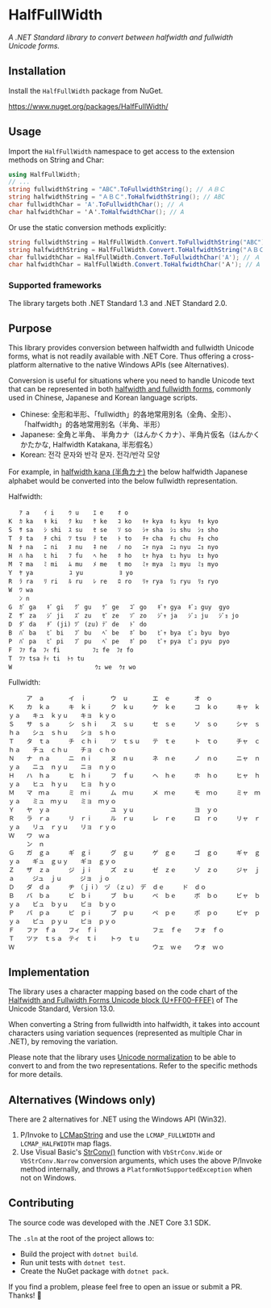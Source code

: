 # HalfFullWidth

_A .NET Standard library to convert between halfwidth and fullwidth Unicode forms._

## Installation

Install the `HalfFullWidth` package from NuGet.

https://www.nuget.org/packages/HalfFullWidth/

## Usage

Import the `HalfFullWidth` namespace to get access to the extension methods on String and Char:

```cs
using HalfFullWidth;
// ...
string fullwidthString = "ABC".ToFullwidthString(); // ＡＢＣ
string halfwidthString = "ＡＢＣ".ToHalfwidthString(); // ABC
char fullwidthChar = 'A'.ToFullwidthChar(); // Ａ
char halfwidthChar = 'Ａ'.ToHalfwidthChar(); // A
```

Or use the static conversion methods explicitly:

```cs
string fullwidthString = HalfFullWidth.Convert.ToFullwidthString("ABC"); // ＡＢＣ
string halfwidthString = HalfFullWidth.Convert.ToHalfwidthString("ＡＢＣ"); // ABC
char fullwidthChar = HalfFullWidth.Convert.ToFullwidthChar('A'); // Ａ
char halfwidthChar = HalfFullWidth.Convert.ToHalfwidthChar('Ａ'); // A
```

### Supported frameworks

The library targets both .NET Standard 1.3 and .NET Standard 2.0.

## Purpose

This library provides conversion between halfwidth and fullwidth Unicode forms, what is not readily available with .NET
Core. Thus offering a cross-platform alternative to the native Windows APIs (see Alternatives).

Conversion is useful for situations where you need to handle Unicode text that can be represented in both [halfwidth
and fullwidth forms](https://en.wikipedia.org/wiki/Halfwidth_and_fullwidth_forms), commonly used in Chinese, Japanese
and Korean language scripts.

- Chinese: 全形和半形、「fullwidth」的各地常用別名（全角、全形）、「halfwidth」的各地常用別名（半角、半形）
- Japanese: 全角と半角、 半角カナ（はんかくカナ）、半角片仮名（はんかくかたかな, Halfwidth Katakana, 半形假名）
- Korean: 전각 문자와 반각 문자. 전각/반각 모양

For example, in [halfwidth kana (半角カナ)](https://en.wikipedia.org/wiki/Half-width_kana) the below halfwidth Japanese
alphabet would be converted into the below fullwidth representation.

Halfwidth:
```
   ｱ a    ｲ i    ｳ u    ｴ e    ｵ o
K  ｶ ka   ｷ ki   ｸ ku   ｹ ke   ｺ ko   ｷｬ kya  ｷｭ kyu  ｷｮ kyo
S  ｻ sa   ｼ shi  ｽ su   ｾ se   ｿ so   ｼｬ sha  ｼｭ shu  ｼｮ sho
T  ﾀ ta   ﾁ chi  ﾂ tsu  ﾃ te   ﾄ to   ﾁｬ cha  ﾁｭ chu  ﾁｮ cho
N  ﾅ na   ﾆ ni   ﾇ nu   ﾈ ne   ﾉ no   ﾆｬ nya  ﾆｭ nyu  ﾆｮ nyo
H  ﾊ ha   ﾋ hi   ﾌ fu   ﾍ he   ﾎ ho   ﾋｬ hya  ﾋｭ hyu  ﾋｮ hyo
M  ﾏ ma   ﾐ mi   ﾑ mu   ﾒ me   ﾓ mo   ﾐｬ mya  ﾐｭ myu  ﾐｮ myo
Y  ﾔ ya          ﾕ yu          ﾖ yo
R  ﾗ ra   ﾘ ri   ﾙ ru   ﾚ re   ﾛ ro   ﾘｬ rya  ﾘｭ ryu  ﾘｮ ryo
W  ﾜ wa
   ﾝ n
G  ｶﾞ ga   ｷﾞ gi   ｸﾞ gu   ｹﾞ ge   ｺﾞ go   ｷﾞｬ gya  ｷﾞｭ guy  gyo
Z  ｻﾞ za   ｼﾞ ji   ｽﾞ zu   ｾﾞ ze   ｿﾞ zo   ｼﾞｬ ja   ｼﾞｭ ju   ｼﾞｮ jo
D  ﾀﾞ da   ﾁﾞ (ji) ﾂﾞ (zu) ﾃﾞ de   ﾄﾞ do
B  ﾊﾞ ba   ﾋﾞ bi   ﾌﾞ bu   ﾍﾞ be   ﾎﾞ bo   ﾋﾞｬ bya  ﾋﾞｭ byu  byo
P  ﾊﾟ pa   ﾋﾟ pi   ﾌﾟ pu   ﾍﾟ pe   ﾎﾟ po   ﾋﾟｬ pya  ﾋﾟｭ pyu  pyo
F  ﾌｧ fa  ﾌｨ fi         ﾌｪ fe  ﾌｫ fo
T  ﾂｧ tsa ﾃｨ ti  ﾄｩ tu
W                       ｳｪ we  ｳｫ wo
```

Fullwidth:
```
　　　ア　ａ　　　　イ　ｉ　　　　ウ　ｕ　　　　エ　ｅ　　　　オ　ｏ
Ｋ　　カ　ｋａ　　　キ　ｋｉ　　　ク　ｋｕ　　　ケ　ｋｅ　　　コ　ｋｏ　　　キャ　ｋｙａ　　キュ　ｋｙｕ　　キョ　ｋｙｏ
Ｓ　　サ　ｓａ　　　シ　ｓｈｉ　　ス　ｓｕ　　　セ　ｓｅ　　　ソ　ｓｏ　　　シャ　ｓｈａ　　シュ　ｓｈｕ　　ショ　ｓｈｏ
Ｔ　　タ　ｔａ　　　チ　ｃｈｉ　　ツ　ｔｓｕ　　テ　ｔｅ　　　ト　ｔｏ　　　チャ　ｃｈａ　　チュ　ｃｈｕ　　チョ　ｃｈｏ
Ｎ　　ナ　ｎａ　　　ニ　ｎｉ　　　ヌ　ｎｕ　　　ネ　ｎｅ　　　ノ　ｎｏ　　　ニャ　ｎｙａ　　ニュ　ｎｙｕ　　ニョ　ｎｙｏ
Ｈ　　ハ　ｈａ　　　ヒ　ｈｉ　　　フ　ｆｕ　　　ヘ　ｈｅ　　　ホ　ｈｏ　　　ヒャ　ｈｙａ　　ヒュ　ｈｙｕ　　ヒョ　ｈｙｏ
Ｍ　　マ　ｍａ　　　ミ　ｍｉ　　　ム　ｍｕ　　　メ　ｍｅ　　　モ　ｍｏ　　　ミャ　ｍｙａ　　ミュ　ｍｙｕ　　ミョ　ｍｙｏ
Ｙ　　ヤ　ｙａ　　　　　　　　　　ユ　ｙｕ　　　　　　　　　　ヨ　ｙｏ
Ｒ　　ラ　ｒａ　　　リ　ｒｉ　　　ル　ｒｕ　　　レ　ｒｅ　　　ロ　ｒｏ　　　リャ　ｒｙａ　　リュ　ｒｙｕ　　リョ　ｒｙｏ
Ｗ　　ワ　ｗａ
　　　ン　ｎ
Ｇ　　ガ　ｇａ　　　ギ　ｇｉ　　　グ　ｇｕ　　　ゲ　ｇｅ　　　ゴ　ｇｏ　　　ギャ　ｇｙａ　　ギュ　ｇｕｙ　　ギョ　ｇｙｏ
Ｚ　　ザ　ｚａ　　　ジ　ｊｉ　　　ズ　ｚｕ　　　ゼ　ｚｅ　　　ゾ　ｚｏ　　　ジャ　ｊａ　　　ジュ　ｊｕ　　　ジョ　ｊｏ
Ｄ　　ダ　ｄａ　　　ヂ　（ｊｉ）　ヅ　（ｚｕ）　デ　ｄｅ　　　ド　ｄｏ
Ｂ　　バ　ｂａ　　　ビ　ｂｉ　　　ブ　ｂｕ　　　ベ　ｂｅ　　　ボ　ｂｏ　　　ビャ　ｂｙａ　　ビュ　ｂｙｕ　　ビョ　ｂｙｏ
Ｐ　　パ　ｐａ　　　ピ　ｐｉ　　　プ　ｐｕ　　　ペ　ｐｅ　　　ポ　ｐｏ　　　ピャ　ｐｙａ　　ピュ　ｐｙｕ　　ピョ　ｐｙｏ
Ｆ　　ファ　ｆａ　　フィ　ｆｉ　　　　　　　　　フェ　ｆｅ　　フォ　ｆｏ
Ｔ　　ツァ　ｔｓａ　ティ　ｔｉ　　トゥ　ｔｕ
Ｗ　　　　　　　　　　　　　　　　　　　　　　　ウェ　ｗｅ　　ウォ　ｗｏ
```

## Implementation

The library uses a character mapping based on the code chart of the [Halfwidth and Fullwidth Forms Unicode block
(U+FF00–FFEF)](https://www.unicode.org/charts/PDF/UFF00.pdf) of The Unicode Standard, Version 13.0.

When converting a String from fullwidth into halfwidth, it takes into account characters using variation sequences
(represented as multiple Char in .NET), by removing the variation.

Please note that the library uses [Unicode normalization](http://www.unicode.org/reports/tr15/) to be able to convert to
and from the two representations. Refer to the specific methods for more details.

## Alternatives (Windows only)

There are 2 alternatives for .NET using the Windows API (Win32).

1. P/Invoke to [LCMapString](https://docs.microsoft.com/en-us/windows/win32/api/winnls/nf-winnls-lcmapstringex) and use
   the `LCMAP_FULLWIDTH` and `LCMAP_HALFWIDTH` map flags.
2. Use Visual Basic's [StrConv()](https://docs.microsoft.com/en-us/dotnet/api/microsoft.visualbasic.strings.strconv)
   function with `VbStrConv.Wide` or `VbStrConv.Narrow` conversion arguments, which uses the above P/Invoke method
   internally, and throws a `PlatformNotSupportedException` when not on Windows.

## Contributing

The source code was developed with the .NET Core 3.1 SDK.

The `.sln` at the root of the project allows to:

- Build the project with `dotnet build`.
- Run unit tests with `dotnet test`.
- Create the NuGet package with `dotnet pack`.

If you find a problem, please feel free to open an issue or submit a PR. Thanks! 🙏
